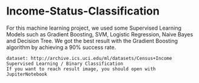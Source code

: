 # Income-Status-Classification


For this machine learning project, we used some Supervised Learning Models such as Gradient Boosting, SVM, Logistic Regression, Naive Bayes and Decision Tree. We got the best result with the Gradient Boosting algorithm by achieving a 90% success rate.




	dataset: http://archive.ics.uci.edu/ml/datasets/Census+Income 
	Supervised Learning / Binary Classification							
	If you want to reach result image, you should open with JupiterNotebook 
	
	
	
